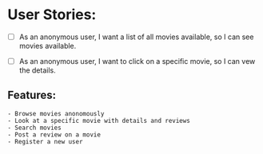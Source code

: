 # User Stories:
- [ ] As an anonymous user, I want a list of all movies available, so I can see movies available.
- [ ] As an anonymous user, I want to click on a specific movie, so I can vew the details.


## Features:
	- Browse movies anonomously
	- Look at a specific movie with details and reviews
	- Search movies
	- Post a review on a movie
	- Register a new user
